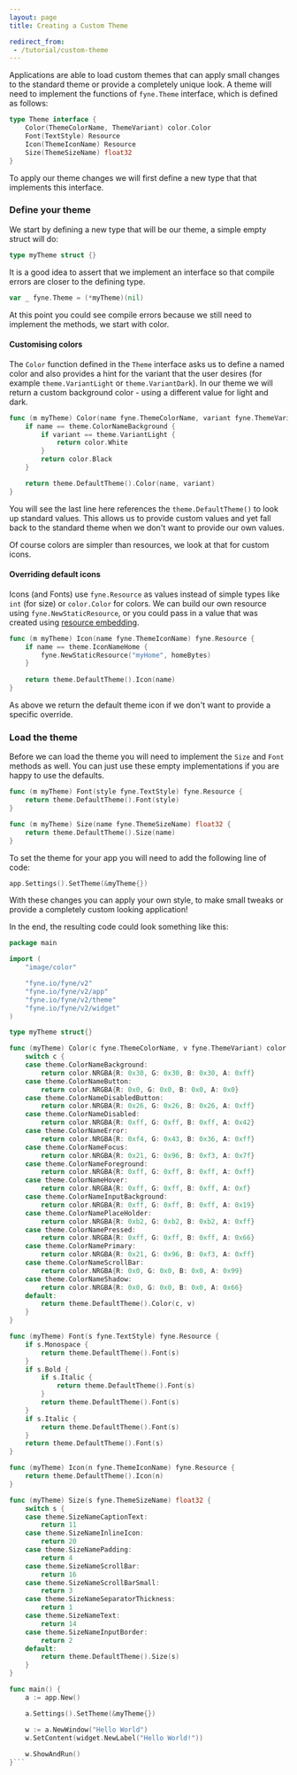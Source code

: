 ```yaml
---
layout: page
title: Creating a Custom Theme

redirect_from:
 - /tutorial/custom-theme
---
```


Applications are able to load custom themes that can apply small changes to the standard theme or provide a completely unique look. A theme will need to implement the functions of `fyne.Theme` interface, which is defined as follows:

```go
type Theme interface {
	Color(ThemeColorName, ThemeVariant) color.Color
	Font(TextStyle) Resource
	Icon(ThemeIconName) Resource
	Size(ThemeSizeName) float32
}
```

To apply our theme changes we will first define a new type that that implements this interface.

### Define your theme

We start by defining a new type that will be our theme, a simple empty struct will do:

```go
type myTheme struct {}
```

It is a good idea to assert that we implement an interface so that
compile errors are closer to the defining type.

```go
var _ fyne.Theme = (*myTheme)(nil)
```

At this point you could see compile errors because we still need to 
implement the methods, we start with color.

#### Customising colors

The `Color` function defined in the `Theme` interface asks us to define a
named color and also provides a hint for the variant that the user desires (for example `theme.VariantLight` or `theme.VariantDark`). In our theme we will return a custom background color - using a different value for light and dark.

```go
func (m myTheme) Color(name fyne.ThemeColorName, variant fyne.ThemeVariant) color.Color {
	if name == theme.ColorNameBackground {
		if variant == theme.VariantLight {
			return color.White
		}
		return color.Black
	}

	return theme.DefaultTheme().Color(name, variant)
}
```

You will see the last line here references the `theme.DefaultTheme()` to
look up standard values. This allows us to provide custom values and yet
fall back to the standard theme when we don't want to provide our own values.

Of course colors are simpler than resources, we look at that for custom icons.

#### Overriding default icons

Icons (and Fonts) use `fyne.Resource` as values instead of simple types like `int` (for size) or `color.Color` for colors. We can build our own
resource using `fyne.NewStaticResource`, or you could pass in a value
that was created using [resource embedding](https://developer.fyne.io/tutorial/bundle).

```go
func (m myTheme) Icon(name fyne.ThemeIconName) fyne.Resource {
	if name == theme.IconNameHome {
		fyne.NewStaticResource("myHome", homeBytes)
	}
	
	return theme.DefaultTheme().Icon(name)
}
```

As above we return the default theme icon if we don't want to provide
a specific override.


### Load the theme

Before we can load the theme you will need to implement the `Size` and `Font` methods as well. You can just use these empty implementations if
you are happy to use the defaults.

```go
func (m myTheme) Font(style fyne.TextStyle) fyne.Resource {
	return theme.DefaultTheme().Font(style)
}

func (m myTheme) Size(name fyne.ThemeSizeName) float32 {
	return theme.DefaultTheme().Size(name)
}
```

To set the theme for your app you will need to add the following line of code:

```go
app.Settings().SetTheme(&myTheme{})
```

With these changes you can apply your own style, to make small tweaks or
provide a completely custom looking application!

In the end, the resulting code could look something like this:
```go
package main

import (
	"image/color"

	"fyne.io/fyne/v2"
	"fyne.io/fyne/v2/app"
	"fyne.io/fyne/v2/theme"
	"fyne.io/fyne/v2/widget"
)

type myTheme struct{}

func (myTheme) Color(c fyne.ThemeColorName, v fyne.ThemeVariant) color.Color {
	switch c {
	case theme.ColorNameBackground:
		return color.NRGBA{R: 0x30, G: 0x30, B: 0x30, A: 0xff}
	case theme.ColorNameButton:
		return color.NRGBA{R: 0x0, G: 0x0, B: 0x0, A: 0x0}
	case theme.ColorNameDisabledButton:
		return color.NRGBA{R: 0x26, G: 0x26, B: 0x26, A: 0xff}
	case theme.ColorNameDisabled:
		return color.NRGBA{R: 0xff, G: 0xff, B: 0xff, A: 0x42}
	case theme.ColorNameError:
		return color.NRGBA{R: 0xf4, G: 0x43, B: 0x36, A: 0xff}
	case theme.ColorNameFocus:
		return color.NRGBA{R: 0x21, G: 0x96, B: 0xf3, A: 0x7f}
	case theme.ColorNameForeground:
		return color.NRGBA{R: 0xff, G: 0xff, B: 0xff, A: 0xff}
	case theme.ColorNameHover:
		return color.NRGBA{R: 0xff, G: 0xff, B: 0xff, A: 0xf}
	case theme.ColorNameInputBackground:
		return color.NRGBA{R: 0xff, G: 0xff, B: 0xff, A: 0x19}
	case theme.ColorNamePlaceHolder:
		return color.NRGBA{R: 0xb2, G: 0xb2, B: 0xb2, A: 0xff}
	case theme.ColorNamePressed:
		return color.NRGBA{R: 0xff, G: 0xff, B: 0xff, A: 0x66}
	case theme.ColorNamePrimary:
		return color.NRGBA{R: 0x21, G: 0x96, B: 0xf3, A: 0xff}
	case theme.ColorNameScrollBar:
		return color.NRGBA{R: 0x0, G: 0x0, B: 0x0, A: 0x99}
	case theme.ColorNameShadow:
		return color.NRGBA{R: 0x0, G: 0x0, B: 0x0, A: 0x66}
	default:
		return theme.DefaultTheme().Color(c, v)
	}
}

func (myTheme) Font(s fyne.TextStyle) fyne.Resource {
	if s.Monospace {
		return theme.DefaultTheme().Font(s)
	}
	if s.Bold {
		if s.Italic {
			return theme.DefaultTheme().Font(s)
		}
		return theme.DefaultTheme().Font(s)
	}
	if s.Italic {
		return theme.DefaultTheme().Font(s)
	}
	return theme.DefaultTheme().Font(s)
}

func (myTheme) Icon(n fyne.ThemeIconName) fyne.Resource {
	return theme.DefaultTheme().Icon(n)
}

func (myTheme) Size(s fyne.ThemeSizeName) float32 {
	switch s {
	case theme.SizeNameCaptionText:
		return 11
	case theme.SizeNameInlineIcon:
		return 20
	case theme.SizeNamePadding:
		return 4
	case theme.SizeNameScrollBar:
		return 16
	case theme.SizeNameScrollBarSmall:
		return 3
	case theme.SizeNameSeparatorThickness:
		return 1
	case theme.SizeNameText:
		return 14
	case theme.SizeNameInputBorder:
		return 2
	default:
		return theme.DefaultTheme().Size(s)
	}
}

func main() {
	a := app.New()

	a.Settings().SetTheme(&myTheme{})

	w := a.NewWindow("Hello World")
	w.SetContent(widget.NewLabel("Hello World!"))
	
	w.ShowAndRun()
}```

